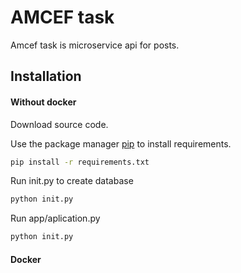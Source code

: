 # AMCEF task
Amcef task is microservice api for posts.

## Installation

#### Without docker
Download source code.

Use the package manager [pip](https://pip.pypa.io/en/stable/) to install requirements.

```bash
pip install -r requirements.txt
```
Run init.py to create database
```bash
python init.py
```
Run app/aplication.py
```bash
python init.py
```
#### Docker